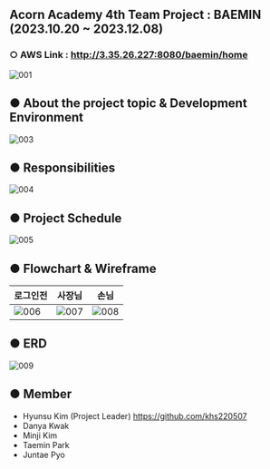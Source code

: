 ## Acorn Academy 4th Team Project : BAEMIN (2023.10.20 ~ 2023.12.08)

### ○ AWS Link : http://3.35.26.227:8080/baemin/home

![001](https://github.com/khs220507/Acorn-Baemin/assets/129834692/0ea4742e-129c-4af8-8b52-2f1fa67a0349)

## ● About the project topic & Development Environment

![003](https://github.com/khs220507/Acorn-Baemin/assets/129834692/fa7ee03f-9b7b-4419-93f8-a912cd978684)

## ● Responsibilities

![004](https://github.com/khs220507/Acorn-Baemin/assets/129834692/e6a036f1-d81c-43f5-abf5-df7b0169a459)

## ● Project Schedule

![005](https://github.com/khs220507/Acorn-Baemin/assets/129834692/e9946d52-0b8a-4273-af10-108286f16503)

## ● Flowchart & Wireframe

로그인전 | 사장님 | 손님
------|------|-----
![006](https://github.com/khs220507/Acorn-Baemin/assets/129834692/bc2a9718-7598-49b3-b709-b5b4dfd3e136)|![007](https://github.com/khs220507/Acorn-Baemin/assets/129834692/f73b36be-1d13-45a6-910d-dc669fc209ec)|![008](https://github.com/khs220507/Acorn-Baemin/assets/129834692/a0daddd1-a13c-4988-a9ad-826af5d4bcda)

## ● ERD

![009](https://github.com/khs220507/Acorn-Baemin/assets/129834692/803263cc-764e-43b0-adc2-95be4a796376)


## ● Member
- Hyunsu Kim (Project Leader) https://github.com/khs220507
- Danya Kwak
- Minji Kim
- Taemin Park
- Juntae Pyo
